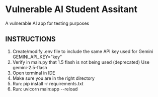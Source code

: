 # Vulnerable AI Student Assitant
A vulnerable AI app for testing purposes

## INSTRUCTIONS
1. Create/modify .env file to include the same API key used for Gemini
        GEMINI_API_KEY=”key”
2. Verify in main.py that 1.5 flash is not being used (deprecated)
        Use gemini-2.5-flash
3. Open terminal in IDE
4. Make sure you are in the right directory
5. Run: pip install -r requirements.txt
6. Run: uvicorn main:app --reload